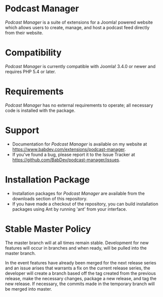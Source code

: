 Podcast Manager
===============
*Podcast Manager* is a suite of extensions for a Joomla! powered website which allows users to create, manage, and host a podcast feed directly from their website.

Compatibility
===============
*Podcast Manager* is currently compatible with Joomla! 3.4.0 or newer and requires PHP 5.4 or later.

Requirements
===============
*Podcast Manager* has no external requirements to operate; all necessary code is installed with the package.

Support
===============
* Documentation for *Podcast Manager* is available on my website at https://www.babdev.com/extensions/podcast-manager.
* If you've found a bug, please report it to the Issue Tracker at https://github.com/BabDev/podcast-manager/issues.

Installation Package
===============
* Installation packages for *Podcast Manager* are available from the downloads section of this repository.
* If you have made a checkout of the repository, you can build installation packages using Ant by running 'ant' from your interface.

Stable Master Policy
===============
The master branch will at all times remain stable.  Development for new features will occur in branches and when ready, will be pulled into the master branch.

In the event features have already been merged for the next release series and an issue arises that warrants a fix on the current release series, the developer will create a branch based off the tag created from the previous release, make the necessary changes, package a new release, and tag the new release.  If necessary, the commits made in the temporary branch will be merged into master.

